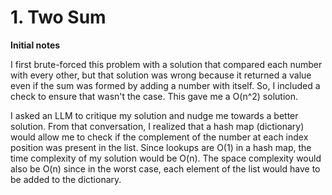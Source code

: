 # 1. Two Sum

**Initial notes**

I first brute-forced this problem with a solution that compared each number with every other, but that solution was wrong because it returned a value even if the sum was formed by adding a number with itself. So, I included a check to ensure that wasn't the case. This gave me a O(n^2) solution.

I asked an LLM to critique my solution and nudge me towards a better solution. From that conversation, I realized that a hash map (dictionary) would allow me to check if the complement of the number at each index position was present in the list. Since lookups are O(1) in a hash map, the time complexity of my solution would be O(n). The space complexity would also be O(n) since in the worst case, each element of the list would have to be added to the dictionary.